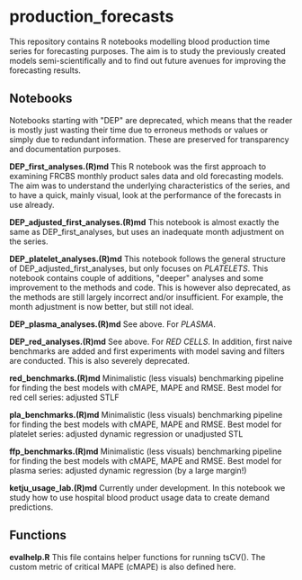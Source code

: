 # production_forecasts
This repository contains R notebooks modelling blood production time series for forecasting purposes. The aim is to study the previously created models semi-scientifically and to find out future avenues for improving the forecasting results.

## Notebooks
Notebooks starting with "DEP" are deprecated, which means that the reader is mostly just wasting their time due to erroneus methods or values or simply due to redundant information. These are preserved for transparency and documentation purposes.

**DEP_first_analyses.(R)md**
This R notebook was the first approach to examining FRCBS monthly product sales data and old forecasting models. The aim was to understand the underlying characteristics of the series, and to have a quick, mainly visual, look at the performance of the forecasts in use already.

**DEP_adjusted_first_analyses.(R)md**
This notebook is almost exactly the same as DEP_first_analyses, but uses an inadequate month adjustment on the series.

**DEP_platelet_analyses.(R)md**
This notebook follows the general structure of DEP_adjusted_first_analyses, but only focuses on *PLATELETS*. This notebook contains couple of additions, "deeper" analyses and some improvement to the methods and code. This is however also deprecated, as the methods are still largely incorrect and/or insufficient. For example, the month adjustment is now better, but still not ideal.

**DEP_plasma_analyses.(R)md**
See above. For *PLASMA*.

**DEP_red_analyses.(R)md**
See above. For *RED CELLS*. In addition, first naive benchmarks are added and first experiments with model saving and filters are conducted. This is also severely deprecated.

**red_benchmarks.(R)md**
Minimalistic (less visuals) benchmarking pipeline for finding the best models with cMAPE, MAPE and RMSE.
Best model for red cell series: adjusted STLF

**pla_benchmarks.(R)md**
Minimalistic (less visuals) benchmarking pipeline for finding the best models with cMAPE, MAPE and RMSE.
Best model for platelet series: adjusted dynamic regression or unadjusted STL

**ffp_benchmarks.(R)md**
Minimalistic (less visuals) benchmarking pipeline for finding the best models with cMAPE, MAPE and RMSE.
Best model for plasma series: adjusted dynamic regression (by a large margin!)

**ketju_usage_lab.(R)md**
Currently under development. In this notebook we study how to use hospital blood product usage data to create demand predictions.

## Functions

**evalhelp.R**
This file contains helper functions for running tsCV(). The custom metric of critical MAPE (cMAPE) is also defined here.